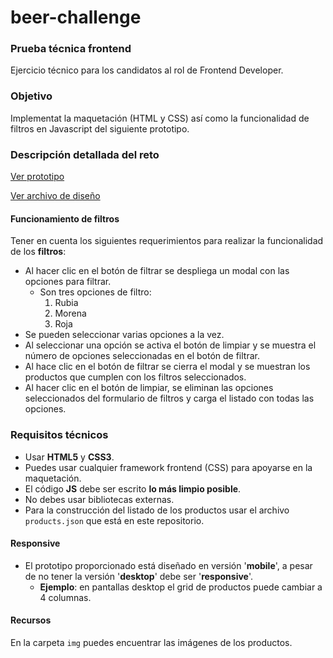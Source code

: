 # beer-challenge

### Prueba técnica frontend
Ejercicio técnico para los candidatos al rol de Frontend Developer.

### Objetivo
Implementat la maquetación (HTML y CSS) así como la funcionalidad de filtros en Javascript del siguiente prototipo.

### Descripción detallada del reto
[Ver prototipo](https://www.figma.com/proto/iAtVRRkGIwqbbz2LGApCtY/Frontend-Test?node-id=73-303&viewport=-555%2C2051%2C1.1058835983276367&scaling=scale-down)

[Ver archivo de diseño](https://www.figma.com/file/iAtVRRkGIwqbbz2LGApCtY/Frontend-Test?node-id=0%3A1)

#### Funcionamiento de filtros
Tener en cuenta los siguientes requerimientos para realizar la funcionalidad de los __filtros__:

- Al hacer clic en el botón de filtrar se despliega un modal con las opciones para filtrar.
  - Son tres opciones de filtro: 
    1. Rubia
    2. Morena
    3. Roja
- Se pueden seleccionar varias opciones a la vez.
- Al seleccionar una opción se activa el botón de limpiar y se muestra el número de opciones seleccionadas en el botón de filtrar.
- Al hace clic en el botón de filtrar se cierra el modal y se muestran los productos que cumplen con los filtros seleccionados.
- Al hacer clic en el botón de limpiar, se eliminan las opciones seleccionados del formulario de filtros y carga el listado con todas las opciones.


### Requisitos técnicos
- Usar **HTML5** y **CSS3**.
- Puedes usar cualquier framework frontend (CSS) para apoyarse en la maquetación.
- El código __JS__ debe ser escrito **lo más limpio posible**.
- No debes usar bibliotecas externas.
- Para la construcción del listado de los productos usar el archivo 
`products.json` que está en este repositorio.

#### Responsive
- El prototipo proporcionado está diseñado en versión '**mobile**', a pesar de no tener la versión '**desktop**' debe ser '**responsive**'.
  - **Ejemplo**: en pantallas desktop el grid de productos puede cambiar a 4 columnas.

#### Recursos
En la carpeta ```img``` puedes encuentrar las imágenes de los productos.
 

